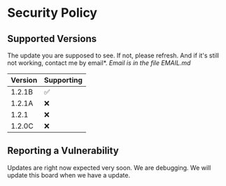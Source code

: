# Security Policy

## Supported Versions

The update you are supposed to see. If not, please refresh. And if it's still not working, contact me by email*. *Email is in the file EMAIL.md*

| Version | Supporting          |
| ------- |  -----------------  |
| 1.2.1B   | :white_check_mark: |
| 1.2.1A   | :x:                |
| 1.2.1    | :x:                |
| 1.2.0C   | :x:                |

## Reporting a Vulnerability

Updates are right now expected very soon. We are debugging. We will update this board when we have a update.
